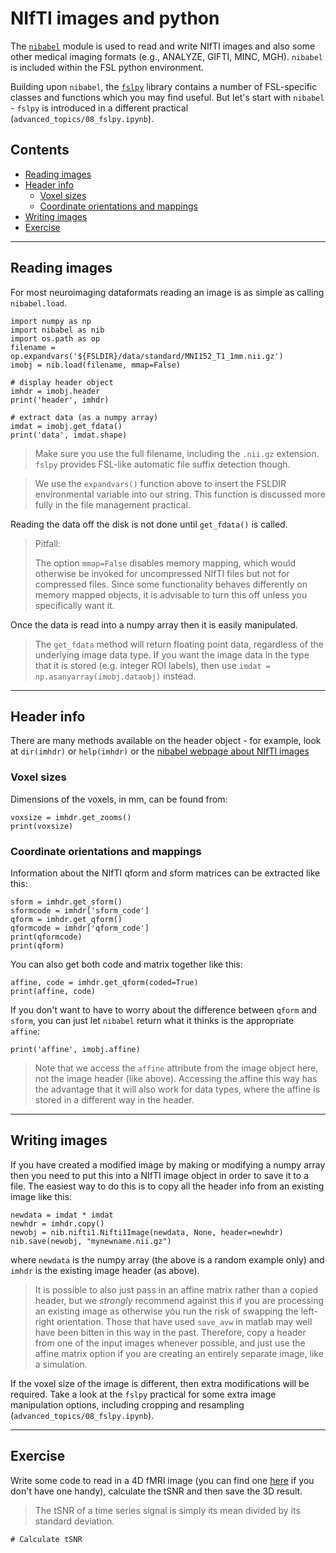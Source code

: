 # NIfTI images and python

The [`nibabel`](http://nipy.org/nibabel/) module is used to read and write NIfTI
images and also some other medical imaging formats (e.g., ANALYZE, GIFTI,
MINC, MGH).  `nibabel` is included within the FSL python environment.


Building upon `nibabel`, the
[`fslpy`](https://users.fmrib.ox.ac.uk/~paulmc/fsleyes/fslpy/latest/) library
contains a number of FSL-specific classes and functions which you may find
useful. But let's start with `nibabel` - `fslpy` is introduced in a different
practical (`advanced_topics/08_fslpy.ipynb`).


## Contents

* [Reading images](#reading-images)
* [Header info](#header-info)
  * [Voxel sizes](#voxel-sizes)
  * [Coordinate orientations and mappings](#orientation-info)
* [Writing images](#writing-images)
* [Exercise](#exercise)

---

<a class="anchor" id="reading-images"></a>
## Reading images

For most neuroimaging dataformats reading an image is as simple as calling `nibabel.load`.

```
import numpy as np
import nibabel as nib
import os.path as op
filename =  op.expandvars('${FSLDIR}/data/standard/MNI152_T1_1mm.nii.gz')
imobj = nib.load(filename, mmap=False)

# display header object
imhdr = imobj.header
print('header', imhdr)

# extract data (as a numpy array)
imdat = imobj.get_fdata()
print('data', imdat.shape)
```

> Make sure you use the full filename, including the `.nii.gz` extension.
> `fslpy` provides FSL-like automatic file suffix detection though.

> We use the `expandvars()` function above to insert the FSLDIR
> environmental variable into our string. This function is
> discussed more fully in the file management practical.

Reading the data off the disk is not done until `get_fdata()` is called.

> Pitfall:
>
> The option `mmap=False` disables memory mapping, which would otherwise be
> invoked for uncompressed NIfTI files but not for compressed files. Since
> some functionality behaves differently on memory mapped objects, it is
> advisable to turn this off unless you specifically want it.

Once the data is read into a numpy array then it is easily manipulated.

> The `get_fdata` method will return floating point data, regardless of the
> underlying image data type. If you want the image data in the type that it
> is stored (e.g. integer ROI labels), then use
> `imdat = np.asanyarray(imobj.dataobj)` instead.

---

<a class="anchor" id="header-info"></a>
## Header info

There are many methods available on the header object - for example, look at
`dir(imhdr)` or `help(imhdr)` or the [nibabel webpage about NIfTI
images](http://nipy.org/nibabel/nifti_images.html)

<a class="anchor" id="voxel-sizes"></a>
### Voxel sizes

Dimensions of the voxels, in mm, can be found from:

```
voxsize = imhdr.get_zooms()
print(voxsize)
```

<a class="anchor" id="orientation-info"></a>
### Coordinate orientations and mappings

Information about the NIfTI qform and sform matrices can be extracted like this:

```
sform = imhdr.get_sform()
sformcode = imhdr['sform_code']
qform = imhdr.get_qform()
qformcode = imhdr['qform_code']
print(qformcode)
print(qform)
```

You can also get both code and matrix together like this:
```
affine, code = imhdr.get_qform(coded=True)
print(affine, code)
```

If you don't want to have to worry about the difference between `qform` and `sform`,
you can just let `nibabel` return what it thinks is the appropriate `affine`:
```
print('affine', imobj.affine) 
```
> Note that we access the `affine` attribute from the image object here, not the image header (like above).
> Accessing the affine this way has the advantage that it will also work for data types, where the affine is stored in a different way in the header.

---

<a class="anchor" id="writing-images"></a>
## Writing images


If you have created a modified image by making or modifying a numpy array then
you need to put this into a NIfTI image object in order to save it to a file.
The easiest way to do this is to copy all the header info from an existing
image like this:

```
newdata = imdat * imdat
newhdr = imhdr.copy()
newobj = nib.nifti1.Nifti1Image(newdata, None, header=newhdr)
nib.save(newobj, "mynewname.nii.gz")
```

where `newdata` is the numpy array (the above is a random example only) and
`imhdr` is the existing image header (as above).

> It is possible to also just pass in an affine matrix rather than a
> copied header, but we *strongly* recommend against this if you are
> processing an existing image as otherwise you run the risk of
> swapping the left-right orientation.  Those that have used
> `save_avw` in matlab may well have been bitten in this way in the
> past.  Therefore, copy a header from one of the input images
> whenever possible, and just use the affine matrix option if you are
> creating an entirely separate image, like a simulation.

If the voxel size of the image is different, then extra modifications will be
required.  Take a look at the `fslpy` practical for some extra image
manipulation options, including cropping and resampling
(`advanced_topics/08_fslpy.ipynb`).

---


<a class="anchor" id="exercises"></a>
## Exercise


Write some code to read in a 4D fMRI image (you can find one
[here](http://www.fmrib.ox.ac.uk/~mark/files/av.nii.gz) if you don't have one
handy), calculate the tSNR and then save the 3D result.

> The tSNR of a time series signal is simply its mean divided by its standard
> deviation.

```
# Calculate tSNR
```
